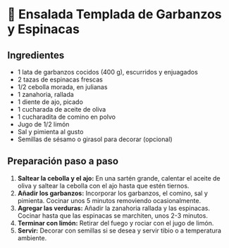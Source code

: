 # 🥗 Ensalada Templada de Garbanzos y Espinacas

## Ingredientes

- 1 lata de garbanzos cocidos (400 g), escurridos y enjuagados  
- 2 tazas de espinacas frescas  
- 1/2 cebolla morada, en julianas  
- 1 zanahoria, rallada  
- 1 diente de ajo, picado  
- 1 cucharada de aceite de oliva  
- 1 cucharadita de comino en polvo  
- Jugo de 1/2 limón  
- Sal y pimienta al gusto  
- Semillas de sésamo o girasol para decorar (opcional)

## Preparación paso a paso

1. **Saltear la cebolla y el ajo:** En una sartén grande, calentar el aceite de oliva y saltear la cebolla con el ajo hasta que estén tiernos.
2. **Añadir los garbanzos:** Incorporar los garbanzos, el comino, sal y pimienta. Cocinar unos 5 minutos removiendo ocasionalmente.
3. **Agregar las verduras:** Añadir la zanahoria rallada y las espinacas. Cocinar hasta que las espinacas se marchiten, unos 2-3 minutos.
4. **Terminar con limón:** Retirar del fuego y rociar con el jugo de limón.
5. **Servir:** Decorar con semillas si se desea y servir tibio o a temperatura ambiente.
